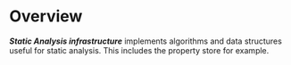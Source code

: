 # Overview
***Static Analysis infrastructure*** implements algorithms and data structures useful for static
analysis. This includes the property store for example.
